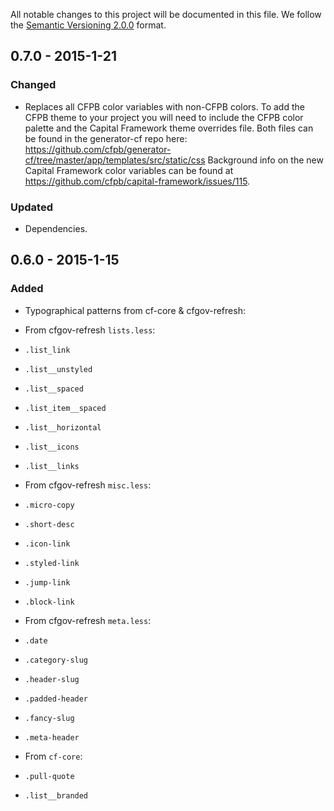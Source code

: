All notable changes to this project will be documented in this file.
We follow the [Semantic Versioning 2.0.0](http://semver.org/) format.


## 0.7.0 - 2015-1-21

### Changed
- Replaces all CFPB color variables with non-CFPB colors. To add the CFPB theme
  to your project you will need to include the CFPB color palette and the
  Capital Framework theme overrides file. Both files can be found in the
  generator-cf repo here:
  <https://github.com/cfpb/generator-cf/tree/master/app/templates/src/static/css>
  Background info on the new Capital Framework color variables can be found at
  <https://github.com/cfpb/capital-framework/issues/115>.

### Updated
- Dependencies.


## 0.6.0 - 2015-1-15

### Added
- Typographical patterns from cf-core & cfgov-refresh:
    
- From cfgov-refresh `lists.less`:
- `.list_link`
- `.list__unstyled`
- `.list__spaced`
- `.list_item__spaced`
- `.list__horizontal`
- `.list__icons`
- `.list__links`

- From cfgov-refresh `misc.less`:
- `.micro-copy`
- `.short-desc`
- `.icon-link`
- `.styled-link`
- `.jump-link`
- `.block-link `

- From cfgov-refresh `meta.less`:
- `.date`
- `.category-slug`
- `.header-slug`
- `.padded-header`
- `.fancy-slug`
- `.meta-header`

- From `cf-core`:
- `.pull-quote`
- `.list__branded`


